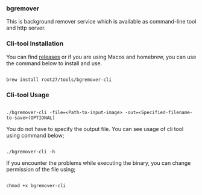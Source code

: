 ### bgremover

This is background remover service which is available as command-line tool and http server.


### Cli-tool Installation

You can find [releases](https://github.com/root27/bgremover/releases) or if you are using Macos and homebrew, you can use the command below to install and use.

```code

brew install root27/tools/bgremover-cli

```

### Cli-tool Usage

```code

./bgremover-cli -file=<Path-to-input-image> -out=<Specified-filename-to-save>(OPTIONAL)

```

You do not have to specify the output file. You can see usage of cli tool using command below;

```code

./bgremover-cli -h

```

If you encounter the problems while executing the binary, you can change permission of the file using;

```code

chmod +x bgremover-cli

```








